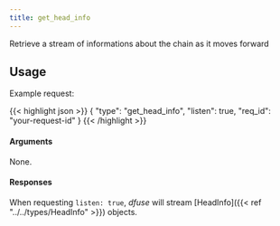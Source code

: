 ```yaml
---
title: get_head_info
---
```

Retrieve a stream of informations about the chain as it moves forward

## Usage

Example request:

{{< highlight json >}}
{
  "type": "get_head_info",
  "listen": true,
  "req_id": "your-request-id"
}
{{< /highlight >}}


#### Arguments

None.

#### Responses

When requesting `listen: true`, _dfuse_ will stream [HeadInfo]({{< ref "../../types/HeadInfo" >}}) objects.